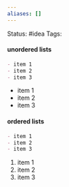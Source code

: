 ```yaml
---
aliases: []
---
```

Status: #idea
Tags: 

#### unordered lists
```md
- item 1
- item 2
- item 3
```

- item 1
- item 2
- item 3

#### ordered lists
```md
- item 1
- item 2
- item 3
```

1. item 1
2. item 2
3. item 3
